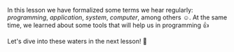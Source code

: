 In this lesson we have formalized some terms we hear regularly: _programming_, _application_, _system_, _computer_, among others :relaxed:. At the same time, we learned about some tools that will help us in programming :thumbsup:

Let's dive into these waters in the next lesson! 🤿